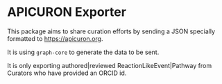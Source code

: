 # APICURON Exporter

This package aims to share curation efforts by sending a JSON specially formatted to https://apicuron.org.

It is using `graph-core` to generate the data to be sent.

It is only exporting authored|reviewed ReactionLikeEvent|Pathway from Curators who have provided an ORCID id. 